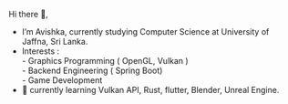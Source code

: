 Hi there 👋,<br>
 - I’m Avishka, currently studying Computer Science at University of Jaffna, Sri Lanka.<br>
 - Interests : <br>
           - Graphics Programming ( OpenGL, Vulkan )<br> 
           - Backend Engineering ( Spring Boot)<br> 
           - Game Development<br>
- 🌱 currently learning Vulkan API, Rust, flutter, Blender, Unreal Engine.<br><br><br>

<!--
**AvishkaWeebadde/AvishkaWeebadde** is a ✨ _special_ ✨ repository because its `README.md` (this file) appears on your GitHub profile.

Here are some ideas to get you started:
![Top Langs](https://github-readme-stats.vercel.app/api/top-langs/?username=AvishkaWeebadde&theme=tokyonight)&nbsp;&nbsp;&nbsp;<br>
![GitHub stats](https://github-readme-stats.vercel.app/api?username=AvishkaWeebadde&show_icons=true&theme=tokyonight)<br>
- 🔭 I’m currently working on ...
- 🌱 I’m currently learning ...
- 👯 I’m looking to collaborate on ...
- 🤔 I’m looking for help with ...
- 💬 Ask me about ...
- 📫 How to reach me: ...
- 😄 Pronouns: ...
- ⚡ Fun fact: ...
![](https://komarev.com/ghpvc/?username=AvishkaWeebadde&style=flat-square)
-->



